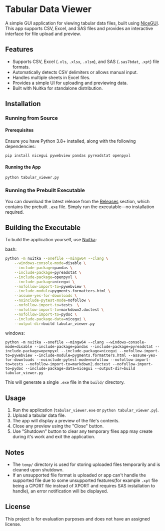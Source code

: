 # Tabular Data Viewer

A simple GUI application for viewing tabular data files, built using [NiceGUI](https://nicegui.io/). This app supports CSV, Excel, and SAS files and provides an interactive interface for file upload and preview.

## Features

- Supports CSV, Excel (`.xls`, `.xlsx`, `.xlsm`), and SAS (`.sas7bdat`, `.xpt`) file formats.
- Automatically detects CSV delimiters or allows manual input.
- Handles multiple sheets in Excel files.
- Provides a simple UI for uploading and previewing data.
- Built with Nuitka for standalone distribution.

## Installation

### Running from Source

#### Prerequisites

Ensure you have Python 3.8+ installed, along with the following dependencies:

```sh
pip install nicegui pywebview pandas pyreadstat openpyxl 
```

#### Running the App

```sh
python tabular_viewer.py
```

### Running the Prebuilt Executable

You can download the latest release from the [Releases](https://github.com/Varen-6/tabular_viewer_test_task/releases) section, which contains the prebuilt `.exe` file. Simply run the executable—no installation required.

## Building the Executable

To build the application yourself, use [Nuitka](https://nuitka.net/):

bash:
```sh
python -m nuitka --onefile --mingw64 --clang \
    --windows-console-mode=disable \
    --include-package=pandas \
    --include-package=pyreadstat \
    --include-package=openpyxl \
    --include-package=nicegui \
    --nofollow-import-to=pywebview \
    --include-module=pygments.formatters.html \
    --assume-yes-for-downloads \
    --noinclude-pytest-mode=nofollow \
    --nofollow-import-to=tests  \
    --nofollow-import-to=markdown2.doctest \
    --nofollow-import-to=pydoc \
    --include-package-data=nicegui \
    --output-dir=build tabular_viewer.py
```
windows:
```
python -m nuitka --onefile --mingw64 --clang --windows-console-mode=disable --include-package=pandas --include-package=pyreadstat --include-package=openpyxl --include-package=nicegui --nofollow-import-to=pywebview --include-module=pygments.formatters.html --assume-yes-for-downloads --noinclude-pytest-mode=nofollow --nofollow-import-to=tests --nofollow-import-to=markdown2.doctest --nofollow-import-to=pydoc --include-package-data=nicegui --output-dir=build tabular_viewer.py

```

This will generate a single `.exe` file in the `build/` directory.

## Usage

1. Run the application (`tabular_viewer.exe` or `python tabular_viewer.py`).
2. Upload a tabular data file.
3. The app will display a preview of the file's contents.
4. Close any preview using the "Close" button.
5. Use "Shutdown" button to clear any temporary files app may create during it's work and exit the application.

## Notes

- The `temp/` directory is used for storing uploaded files temporarily and is cleaned upon shutdown.
- If an unsupported file format is uploaded or app can't handle the supported file due to some unsupported features(for example `.xpt` file being a CPORT file instead of XPORT and requires SAS installation to handle), an error notification will be displayed.

## License

This project is for evaluation purposes and does not have an assigned license.

